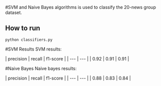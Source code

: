 #SVM and Naive Bayes algorithms is used to classify the 20-news group dataset.

## How to run
`python classifiers.py`

#SVM Results
SVM results: 

| precision | recall | f1-score |
| --- | --- |
| 0.92 | 0.91 | 0.91 |


#Naive Bayes
Naive bayes results: 

| precision | recall | f1-score |
| --- | --- |
| 0.88 | 0.83 | 0.84 |
